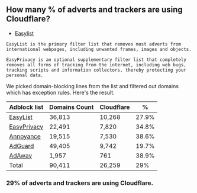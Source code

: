 ## How many % of adverts and trackers are using Cloudflare?


- [Easylist](https://web.archive.org/web/20210516110248/https://easylist.to/)
```
EasyList is the primary filter list that removes most adverts from international webpages, including unwanted frames, images and objects.

EasyPrivacy is an optional supplementary filter list that completely removes all forms of tracking from the internet, including web bugs, tracking scripts and information collectors, thereby protecting your personal data.
```


We picked domain-blocking lines from the list and filtered out domains which has exception rules.
Here's the result.


| Adblock list | Domains Count | Cloudflare | % |
| --- | --- | --- | --- |
| [EasyList](https://easylist.to/easylist/easylist.txt) | 36,813 | 10,268 | 27.9% |
| [EasyPrivacy](https://easylist.to/easylist/easyprivacy.txt) | 22,491 | 7,820 | 34.8% |
| [Annoyance](https://secure.fanboy.co.nz/fanboy-annoyance.txt) | 19,515 | 7,530 | 38.6% |
| [AdGuard](https://adguardteam.github.io/AdGuardSDNSFilter/Filters/filter.txt) | 49,405 | 9,742 | 19.7% |
| [AdAway](https://raw.githubusercontent.com/AdAway/adaway.github.io/master/hosts.txt) | 1,957 | 761 | 38.9% |
| Total | 90,411 | 26,259 | 29% |


### 29% of adverts and trackers are using Cloudflare.